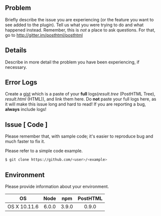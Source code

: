 ## Problem

Briefly describe the issue you are experiencing (or the feature you want to see
added to the plugin). Tell us what you were trying to do and what happened
instead. Remember, this is _not_ a place to ask questions. For that, go to
http://gitter.im/posthtml/posthtml

## Details

Describe in more detail the problem you have been experiencing, if necessary.

## Error Logs

Create a [gist](https://gist.github.com) which is a paste of your **full**
logs(_result.tree_ (PostHTML Tree), _result.html_ (HTML)), and link them here.
Do **not** paste your full logs here, as it will make this issue long and hard
to read! If you are reporting a bug, **always** include logs!

## Issue [ Code ]

Please remember that, with sample code; it's easier to reproduce bug and much
faster to fix it.

Please refer to a simple code example.

```bash
$ git clone https://github.com/<user>/<example>
```

## Environment

Please provide information about your environment.

| OS           | Node  | npm     | PostHTML |
|:------------:|:-----:|:-------:|:--------:|
| OS X 10.11.6 | 6.0.0 | 3.9.0   | 0.9.0    |
